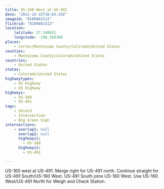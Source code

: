 ```yaml
---
title: US-160 West at US-491
date: "2012-10-15T16:03:29Z"
imageid: "8109881512"
flickrid: "8109881512"
location:
    latitude: 37.348631
    longitude: -108.588308
places:
    - Cortez|Montezuma County|Colorado|United States
counties:
    - Montezuma County|Colorado|United States
countries:
    - United States
states:
    - Colorado|United States
highwaytypes:
    - US Highway
    - US Highway
highways:
    - US-160
    - US-491
tags:
    - Shield
    - Intersection
    - Big Green Sign
intersections:
    - overlap1: null
      overlap2: null
      highways1:
        - US-160
      highways2:
        - US-491

---
```

US-160 west at US-491.  Merge right for US-491 north.  Continue straight for US-491 South/US-160 West.  US-491 South joins US-160 West.  Use US-160 West/US-491 North for Weigh and Check Station.
